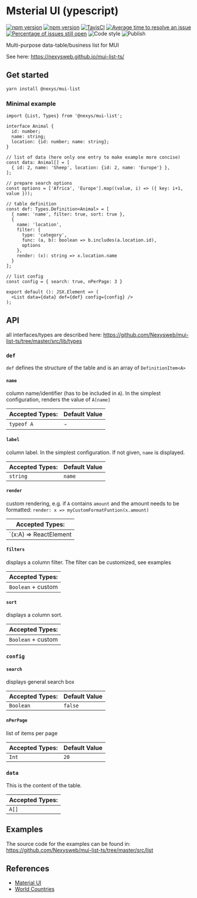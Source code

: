 # Msterial UI  (ypescript)

[![npm version](https://badge.fury.io/js/%40nexys%2Fmui-list.svg)](https://www.npmjs.com/package/@nexys/mui-list)
[![npm version](https://img.shields.io/npm/v/@nexys/mui-list.svg)](https://www.npmjs.com/package/@nexys/mui-list)
[![TavisCI](https://travis-ci.com/Nexysweb/mui-list-ts.svg?branch=master)](https://travis-ci.com/Nexysweb/mui-list-ts)
[![Average time to resolve an issue](http://isitmaintained.com/badge/resolution/nexysweb/mui-list-ts.svg)](http://isitmaintained.com/project/nexysweb/mui-list-ts "Average time to resolve an issue")
[![Percentage of issues still open](http://isitmaintained.com/badge/open/nexysweb/mui-list-ts.svg)](http://isitmaintained.com/project/nexysweb/mui-list-ts "Percentage of issues still open")
![Code style](https://img.shields.io/badge/code_style-prettier-ff69b4.svg)
![Publish](https://github.com/Nexysweb/mui-list-ts/workflows/Publish/badge.svg)


Multi-purpose data-table/business list for MUI

See here: https://nexysweb.github.io/mui-list-ts/

## Get started

`yarn install @nexys/mui-list`

### Minimal example

```
import {List, Types} from '@nexys/mui-list';

interface Animal {
  id: number;
  name: string;
  location: {id: number; name: string};
}

// list of data (here only one entry to make example more concise)
const data: Animal[] = [
  { id: 2, name: 'Sheep', location: {id: 2, name: 'Europe'} },
];

// prepare search options
const options = ['Africa', 'Europe'].map((value, i) => ({ key: i+1, value }));

// table definition
const def: Types.Definition<Animal> = [
  { name: 'name', filter: true, sort: true },
  {
    name: 'location',
    filter: {
      type: 'category',
      func: (a, b): boolean => b.includes(a.location.id),
      options
    },
    render: (x): string => x.location.name
  }
];

// list config
const config = { search: true, nPerPage: 3 }

export default (): JSX.Element => (
  <List data={data} def={def} config={config} />
);

```


## API 

all interfaces/types are described here: https://github.com/Nexysweb/mui-list-ts/tree/master/src/lib/types


### `def`

`def` defines the structure of the table and is an array of `DefinitionItem<A>`

#### `name`

column name/identifier (has to be included in `A`). In the simplest configuration, renders the value of `A[name]`

| **Accepted Types:** | **Default Value** |
|---------------------|-------------------|
|  `typeof A` | - |

#### `label`

column label. In the simplest configuration. If not given, `name` is displayed.

| **Accepted Types:** | **Default Value** |
|---------------------|-------------------|
|  `string` | `name` |

#### `render`

custom rendering, e.g. if `A` contains `amount` and the amount needs to be formatted: `render: x => myCustomFormatFuntion(x.amount)`

| **Accepted Types:** |
|---------------------|
|  `(x:A) => ReactElement | string` | 

#### `filters`

displays a column filter. The filter can be customized, see examples

| **Accepted Types:** |
|---------------------|
|  `Boolean` + custom | 

#### `sort`

displays a column sort.

| **Accepted Types:** |
|---------------------|
|  `Boolean` + custom | 

### `config`

#### `search`

displays general search box

| **Accepted Types:** | **Default Value** |
|---------------------|-------------------|
|  `Boolean` | `false` |

#### `nPerPage`

list of items per page

| **Accepted Types:** | **Default Value** |
|---------------------|-------------------|
|  `Int` | `20` |


### `data`

This is the content of the table.

| **Accepted Types:** |
|---------------------|
|  `A[]` |  

## Examples

The source code for the examples can be found in: https://github.com/Nexysweb/mui-list-ts/tree/master/src/list

## References

* [Material UI](https://github.com/mui-org/material-ui)
* [World Countries](https://mledoze.github.io/countries/)
